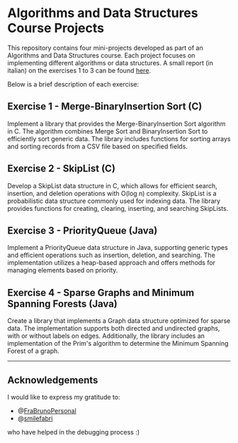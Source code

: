 # Algorithms and Data Structures Course Projects

This repository contains four mini-projects developed as part of an Algorithms and Data Structures course. Each project focuses on implementing different algorithms or data structures. A small report (in italian) on the exercises 1 to 3 can be found [here](https://github.com/bruno-luca/Algorithms-and-Data-Structures/blob/main/AlgoReport.pdf). 

Below is a brief description of each exercise:

## Exercise 1 - Merge-BinaryInsertion Sort (C)

Implement a library that provides the Merge-BinaryInsertion Sort algorithm in C. The algorithm combines Merge Sort and BinaryInsertion Sort to efficiently sort generic data. The library includes functions for sorting arrays and sorting records from a CSV file based on specified fields.

## Exercise 2 - SkipList (C)

Develop a SkipList data structure in C, which allows for efficient search, insertion, and deletion operations with O(log n) complexity. SkipList is a probabilistic data structure commonly used for indexing data. The library provides functions for creating, clearing, inserting, and searching SkipLists.

## Exercise 3 - PriorityQueue (Java)

Implement a PriorityQueue data structure in Java, supporting generic types and efficient operations such as insertion, deletion, and searching. The implementation utilizes a heap-based approach and offers methods for managing elements based on priority.

## Exercise 4 - Sparse Graphs and Minimum Spanning Forests (Java)

Create a library that implements a Graph data structure optimized for sparse data. The implementation supports both directed and undirected graphs, with or without labels on edges. Additionally, the library includes an implementation of the Prim's algorithm to determine the Minimum Spanning Forest of a graph.

---

## Acknowledgements

I would like to express my gratitude to:

- @[FraBrunoPersonal](https://github.com/FraBrunoPersonal) 
- @[smilefabri](https://github.com/smilefabri)

who have helped in the debugging process :)
